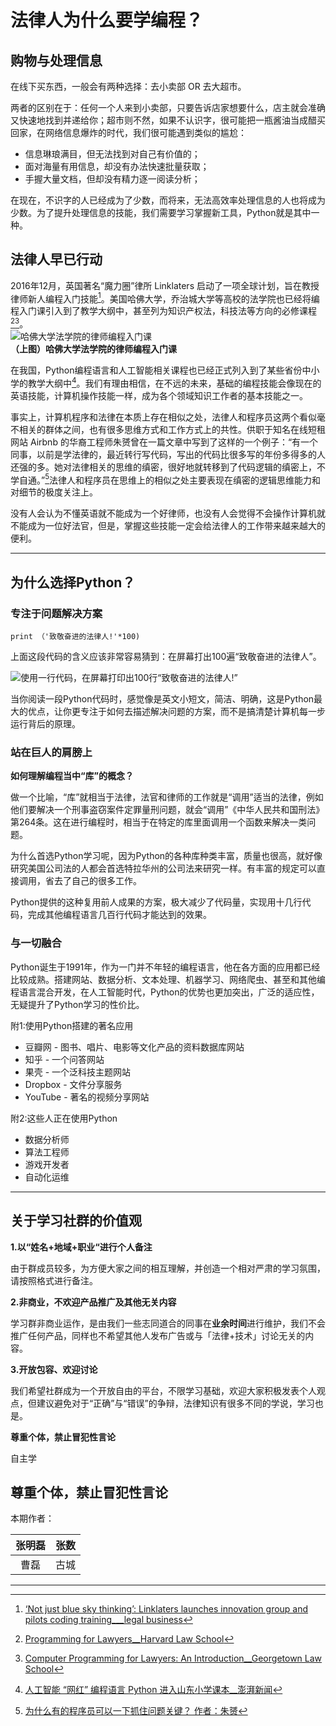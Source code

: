 # 法律人为什么要学编程？

## 购物与处理信息

在线下买东西，一般会有两种选择：去小卖部 OR 去大超市。

两者的区别在于：任何一个人来到小卖部，只要告诉店家想要什么，店主就会准确又快速地找到并递给你；超市则不然，如果不认识字，很可能把一瓶酱油当成醋买回家，在网络信息爆炸的时代，我们很可能遇到类似的尴尬：

* 信息琳琅满目，但无法找到对自己有价值的；
* 面对海量有用信息，却没有办法快速批量获取；
* 手握大量文档，但却没有精力逐一阅读分析；

在现在，不识字的人已经成为了少数，而将来，无法高效率处理信息的人也将成为少数。为了提升处理信息的技能，我们需要学习掌握新工具，Python就是其中一种。

## 法律人早已行动

2016年12月，英国著名“魔力圈”律所 Linklaters 启动了一项全球计划，旨在教授律师新人编程入门技能[^3]。美国哈佛大学，乔治城大学等高校的法学院也已经将编程入门课引入到了教学大纲中，甚至列为知识产权法，科技法等方向的必修课程[^4][^5]。  
![哈佛大学法学院的律师编程入门课](http://o6nu63qnj.bkt.clouddn.com/hwd.png)  
**（上图）哈佛大学法学院的律师编程入门课**

在我国，Python编程语言和人工智能相关课程也已经正式列入到了某些省份中小学的教学大纲中[^6]。我们有理由相信，在不远的未来，基础的编程技能会像现在的英语技能，计算机操作技能一样，成为各个领域知识工作者的基本技能之一。

事实上，计算机程序和法律在本质上存在相似之处，法律人和程序员这两个看似毫不相关的群体之间，也有很多思维方式和工作方式上的共性。供职于知名在线短租网站 Airbnb 的华裔工程师朱赟曾在一篇文章中写到了这样的一个例子：“有一个同事，以前是学法律的，最近转行写代码，写出的代码比很多写的年份多得多的人还强的多。她对法律相关的思维的缜密，很好地就转移到了代码逻辑的缜密上，不学自通。”[^8]法律人和程序员在思维上的相似之处主要表现在缜密的逻辑思维能力和对细节的极度关注上。

没有人会认为不懂英语就不能成为一个好律师，也没有人会觉得不会操作计算机就不能成为一位好法官，但是，掌握这些技能一定会给法律人的工作带来越来越大的便利。

---

## 为什么选择Python？

### 专注于问题解决方案

```
print （'致敬奋进的法律人!'*100)
```

上面这段代码的含义应该非常容易猜到：在屏幕打出100遍“致敬奋进的法律人”。

![使用一行代码，在屏幕打印出100行“致敬奋进的法律人!”](http://o6nu63qnj.bkt.clouddn.com/qy02.jpg)

当你阅读一段Python代码时，感觉像是英文小短文，简洁、明确，这是Python最大的优点，让你更专注于如何去描述解决问题的方案，而不是搞清楚计算机每一步运行背后的原理。

### 站在巨人的肩膀上

**如何理解编程当中“库”的概念？**

做一个比喻，“库”就相当于法律，法官和律师的工作就是“调用”适当的法律，例如他们要解决一个刑事盗窃案件定罪量刑问题，就会“调用”《中华人民共和国刑法》第264条。这在进行编程时，相当于在特定的库里面调用一个函数来解决一类问题。

为什么首选Python学习呢，因为Python的各种库种类丰富，质量也很高，就好像研究美国公司法的人都会首选特拉华州的公司法来研究一样。有丰富的规定可以直接调用，省去了自己的很多工作。

Python提供的这种复用前人成果的方案，极大减少了代码量，实现用十几行代码，完成其他编程语言几百行代码才能达到的效果。

### 与一切融合

Python诞生于1991年，作为一门并不年轻的编程语言，他在各方面的应用都已经比较成熟。搭建网站、数据分析、文本处理、机器学习、网络爬虫、甚至和其他编程语言混合开发，在人工智能时代，Python的优势也更加突出，广泛的适应性，无疑提升了Python学习的性价比。

附1:使用Python搭建的著名应用

* 豆瓣网 - 图书、唱片、电影等文化产品的资料数据库网站
* 知乎 - 一个问答网站
* 果壳 - 一个泛科技主题网站
* Dropbox - 文件分享服务
* YouTube - 著名的视频分享网站

附2:这些人正在使用Python

* 数据分析师
* 算法工程师
* 游戏开发者
* 自动化运维

---
## 关于学习社群的价值观
**1.以“姓名+地域+职业“进行个人备注**

由于群成员较多，为方便大家之间的相互理解，并创造一个相对严肃的学习氛围，请按照格式进行备注。

**2.非商业，不欢迎产品推广及其他无关内容**

学习群非商业运作，是由我们一些志同道合的同事在**业余时间**进行维护，我们不会推广任何产品，同样也不希望其他人发布广告或与「法律+技术」讨论无关的内容。

**3.开放包容、欢迎讨论**

我们希望社群成为一个开放自由的平台，不限学习基础，欢迎大家积极发表个人观点，但建议避免对于“正确”与“错误”的争辩，法律知识有很多不同的学说，学习也是。


**尊重个体，禁止冒犯性言论**


自主学


**尊重个体，禁止冒犯性言论**
---

本期作者：

| 张明磊 | 张数 |
| :---: | :---: |
| 曹磊 | 古城 |

---

[^1]: [Meet ‘Ross,’ the newly hired legal robot\_\_Washington Post](https://www.washingtonpost.com/news/innovations/wp/2016/05/16/meet-ross-the-newly-hired-legal-robot/) 

[^3]: [‘Not just blue sky thinking’: Linklaters launches innovation group and pilots coding training\_\_\_legal business](https://www.legalbusiness.co.uk/blogs/not-just-blue-sky-thinking-linklaters-launches-innovation-group-and-pilots-coding-training/) 

[^4]: [Programming for Lawyers\_\_Harvard Law School](http://hls.harvard.edu/academics/curriculum/catalog/default.aspx?o=71516) 

[^5]: [Computer Programming for Lawyers: An Introduction\_\_Georgetown Law School](https://curriculum.law.georgetown.edu) 

[^6]: [人工智能 “网红” 编程语言 Python 进入山东小学课本\_\_澎湃新闻](http://www.thepaper.cn/newsDetail_forward_1901353) 

[^7]: [Code V2.0 by Lawrence Lessig](http://codev2.cc/) 

[^8]: [为什么有的程序员可以一下抓住问题关键？ 作者：朱赟](http://mp.weixin.qq.com/s/U_DbPaZ0joh1qMCj8JIvDA) 

